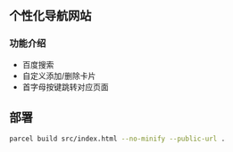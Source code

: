 ## 个性化导航网站

### 功能介绍
* 百度搜索
* 自定义添加/删除卡片
* 首字母按键跳转对应页面

## 部署
```bash
parcel build src/index.html --no-minify --public-url .
```